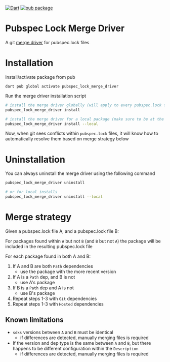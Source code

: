 [![Dart](https://github.com/matthewnitschke/pubspec_lock_merge_driver/actions/workflows/dart.yml/badge.svg)](https://github.com/matthewnitschke/pubspec_lock_merge_driver/actions/workflows/dart.yml)
[![pub package](https://img.shields.io/pub/v/pubspec_lock_merge_driver.svg)](https://pub.dev/packages/pubspec_lock_merge_driver)

# Pubspec Lock Merge Driver

A git [merge driver](https://git-scm.com/docs/gitattributes#_defining_a_custom_merge_driver) for pubspec.lock files

# Installation

Install/activate package from pub
```
dart pub global activate pubspec_lock_merge_driver
```

Run the merge driver installation script

```sh
# install the merge driver globally (will apply to every pubspec.lock file)
pubspec_lock_merge_driver install

# install the merge driver for a local package (make sure to be at the root of the local `.git` directory)
pubspec_lock_merge_driver install --local
```

Now, when git sees conflicts within `pubspec.lock` files, it will know how to automatically resolve them based on merge strategy below

# Uninstallation
You can always uninstall the merge driver using the following command

```sh
pubspec_lock_merge_driver uninstall

# or for local installs
pubspec_lock_merge_driver uninstall --local
```

# Merge strategy

Given a pubspec.lock file A, and a pubspec.lock file B:

For packages found within `A` but not `B` (and `B` but not `A`) the package will be included in the resulting pubspec.lock file

For each package found in both A and B:
  1. If A and B are both `Path` dependencies
      - use the package with the more recent version
  2. If A is a `Path` dep, and B is not
      - use A's package
  3. If B is a `Path` dep and A is not
      - use B's package
  4. Repeat steps 1-3 with `Git` dependencies
  5. Repeat steps 1-3 with `Hosted` dependencies


## Known limitations

- `sdks` versions between `A` and `B` must be identical
    - if differences are detected, manually merging files is required
- If the version and dep type is the same between `A` and `B`, but there happens to be different configuration within the `Description`
    - if differences are detected, manually merging files is required